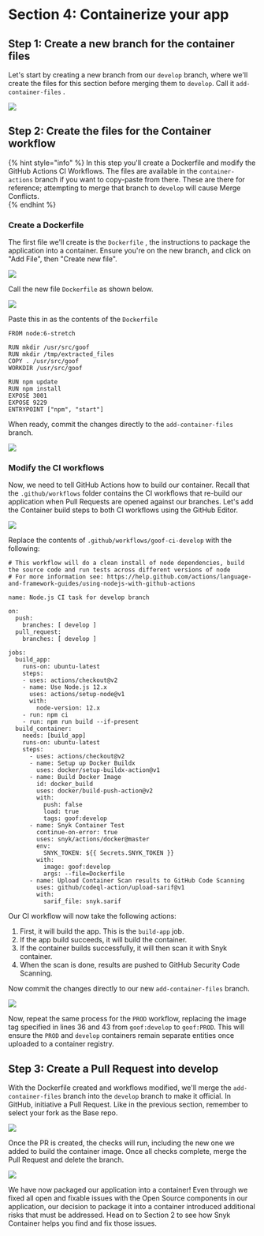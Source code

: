 # Section 4: Containerize your app

## Step 1: Create a new branch for the container files

Let's start by creating a new branch from our `develop` branch, where we'll create the files for this section before merging them to `develop`. Call it `add-container-files` .

![](../../../../../.gitbook/assets/gh-container-newbranch.png)

## Step 2: Create the files for the Container workflow

{% hint style="info" %}
In this step you'll create a Dockerfile and modify the GitHub Actions CI Workflows. The files are available in the `container-actions` branch if you want to copy-paste from there. These are there for reference; attempting to merge that branch to `develop` will cause Merge Conflicts.  
{% endhint %}

### Create a Dockerfile

The first file we'll create is the `Dockerfile` , the instructions to package the application into a container. Ensure you're on the new branch, and click on "Add File", then "Create new file".

![](../../../../../.gitbook/assets/gh-container-createnewfile.png)

Call the new file `Dockerfile` as shown below.

![](../../../../../.gitbook/assets/gh-container-createdockerfile.png)

Paste this in as the contents of the `Dockerfile`

```text
FROM node:6-stretch

RUN mkdir /usr/src/goof
RUN mkdir /tmp/extracted_files
COPY . /usr/src/goof
WORKDIR /usr/src/goof

RUN npm update
RUN npm install
EXPOSE 3001
EXPOSE 9229
ENTRYPOINT ["npm", "start"]
```

When ready, commit the changes directly to the `add-container-files` branch. 

![](../../../../../.gitbook/assets/gh-container-createdockerfile2.png)

### Modify the CI workflows

Now, we need to tell GitHub Actions how to build our container. Recall that the `.github/workflows` folder contains the CI workflows that re-build our application when Pull Requests are opened against our branches. Let's add the Container build steps to both CI workflows using the GitHub Editor.

![](../../../../../.gitbook/assets/gh-container-editdevelopci.png)

Replace the contents of `.github/workflows/goof-ci-develop` with the following:

```text
# This workflow will do a clean install of node dependencies, build the source code and run tests across different versions of node
# For more information see: https://help.github.com/actions/language-and-framework-guides/using-nodejs-with-github-actions

name: Node.js CI task for develop branch

on:
  push:
    branches: [ develop ]
  pull_request:
    branches: [ develop ]

jobs:
  build_app:
    runs-on: ubuntu-latest
    steps:
    - uses: actions/checkout@v2
    - name: Use Node.js 12.x
      uses: actions/setup-node@v1
      with:
        node-version: 12.x
    - run: npm ci
    - run: npm run build --if-present
  build_container:
    needs: [build_app]
    runs-on: ubuntu-latest
    steps:
      - uses: actions/checkout@v2
      - name: Setup up Docker Buildx
        uses: docker/setup-buildx-action@v1
      - name: Build Docker Image
        id: docker_build
        uses: docker/build-push-action@v2
        with:
          push: false
          load: true
          tags: goof:develop         
      - name: Snyk Container Test
        continue-on-error: true
        uses: snyk/actions/docker@master
        env:
          SNYK_TOKEN: ${{ Secrets.SNYK_TOKEN }}
        with:
          image: goof:develop
          args: --file=Dockerfile
      - name: Upload Container Scan results to GitHub Code Scanning
        uses: github/codeql-action/upload-sarif@v1
        with:
          sarif_file: snyk.sarif
```

Our CI workflow will now take the following actions:

1. First, it will build the app. This is the `build-app` job. 
2. If the app build succeeds, it will build the container.
3. If the container builds successfully, it will then scan it with Snyk container. 
4. When the scan is done, results are pushed to GitHub Security Code Scanning.

Now commit the changes directly to our new `add-container-files` branch. 

![](../../../../../.gitbook/assets/gh-container-commitcontainerci.png)

Now, repeat the same process for the `PROD` workflow, replacing the image tag specified in lines 36 and 43 from `goof:develop` to `goof:PROD`. This will ensure the `PROD` and `develop` containers remain separate entities once uploaded to a container registry.

## Step 3: Create a Pull Request into develop

With the Dockerfile created and workflows modified, we'll merge the `add-container-files` branch into the `develop` branch to make it official. In GitHub, initiative a Pull Request. Like in the previous section, remember to select your fork as the Base repo.

![](../../../../../.gitbook/assets/gh-container-addfilespr.png)

Once the PR is created, the checks will run, including the new one we added to build the container image. Once all checks complete, merge the Pull Request and delete the branch. 

![](../../../../../.gitbook/assets/gh-container-addfileprchecks.png)

We have now packaged our application into a container! Even through we fixed all open and fixable issues with the Open Source components in our application, our decision to package it into a container introduced additional risks that must be addressed. Head on to Section 2 to see how Snyk Container helps you find and fix those issues. 

